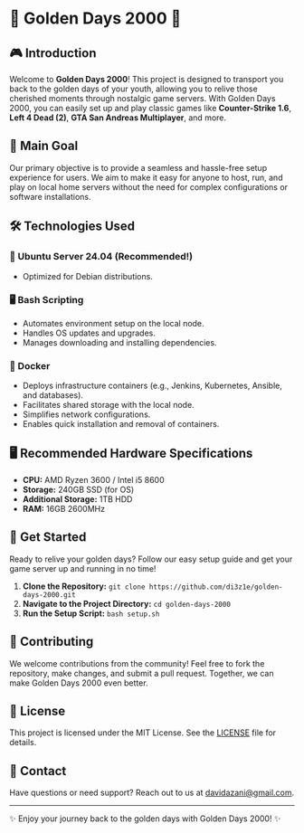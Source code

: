 # 🌟 Golden Days 2000 🌟

## 🎮 Introduction
Welcome to **Golden Days 2000**! This project is designed to transport you back to the golden days of your youth, allowing you to relive those cherished moments through nostalgic game servers. With Golden Days 2000, you can easily set up and play classic games like **Counter-Strike 1.6**, **Left 4 Dead (2)**, **GTA San Andreas Multiplayer**, and more.

## 🎯 Main Goal
Our primary objective is to provide a seamless and hassle-free setup experience for users. We aim to make it easy for anyone to host, run, and play on local home servers without the need for complex configurations or software installations.

## 🛠️ Technologies Used

### 🚀 Ubuntu Server 24.04 (Recommended!)
- Optimized for Debian distributions.

### 🖥️ Bash Scripting
- Automates environment setup on the local node.
- Handles OS updates and upgrades.
- Manages downloading and installing dependencies.

### 🐳 Docker
- Deploys infrastructure containers (e.g., Jenkins, Kubernetes, Ansible, and databases).
- Facilitates shared storage with the local node.
- Simplifies network configurations.
- Enables quick installation and removal of containers.

## 🖥️ Recommended Hardware Specifications
- **CPU:** AMD Ryzen 3600 / Intel i5 8600
- **Storage:** 240GB SSD (for OS)
- **Additional Storage:** 1TB HDD
- **RAM:** 16GB 2600MHz

## 🎉 Get Started
Ready to relive your golden days? Follow our easy setup guide and get your game server up and running in no time!

1. **Clone the Repository:** `git clone https://github.com/di3z1e/golden-days-2000.git`
2. **Navigate to the Project Directory:** `cd golden-days-2000`
3. **Run the Setup Script:** `bash setup.sh`

## 🤝 Contributing
We welcome contributions from the community! Feel free to fork the repository, make changes, and submit a pull request. Together, we can make Golden Days 2000 even better.

## 📄 License
This project is licensed under the MIT License. See the [LICENSE](LICENSE) file for details.

## 📧 Contact
Have questions or need support? Reach out to us at [davidazani@gmail.com](mailto:davidazani@gmail.com).

---

✨ Enjoy your journey back to the golden days with Golden Days 2000! ✨
